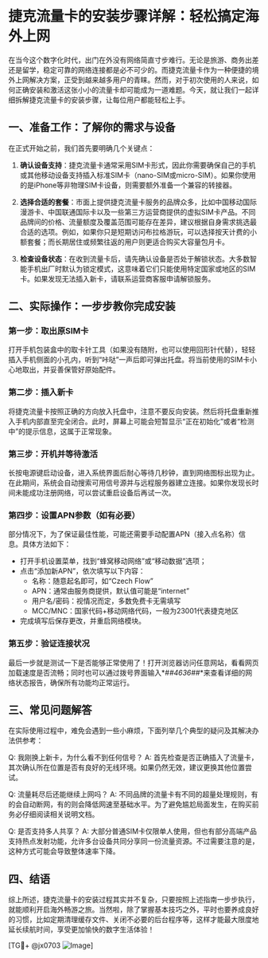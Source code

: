 # 捷克流量卡的安装步骤详解：轻松搞定海外上网

在当今这个数字化时代，出门在外没有网络简直寸步难行。无论是旅游、商务出差还是留学，稳定可靠的网络连接都是必不可少的。而捷克流量卡作为一种便捷的境外上网解决方案，正受到越来越多用户的青睐。然而，对于初次使用的人来说，如何正确安装和激活这张小小的流量卡却可能成为一道难题。今天，就让我们一起详细拆解捷克流量卡的安装步骤，让每位用户都能轻松上手。

## 一、准备工作：了解你的需求与设备

在正式开始之前，我们首先要明确几个关键点：

1. **确认设备支持**：捷克流量卡通常采用SIM卡形式，因此你需要确保自己的手机或其他移动设备支持插入标准SIM卡（nano-SIM或micro-SIM）。如果你使用的是iPhone等非物理SIM卡设备，则需要额外准备一个兼容的转接器。

2. **选择合适的套餐**：市面上提供捷克流量卡服务的品牌众多，比如中国移动国际漫游卡、中国联通国际卡以及一些第三方运营商提供的虚拟SIM卡产品。不同品牌间的价格、流量额度及覆盖范围可能存在差异，建议根据自身需求挑选最合适的选项。例如，如果你只是短期访问布拉格游玩，可以选择按天计费的小额套餐；而长期居住或频繁往返的用户则更适合购买大容量包月卡。

3. **检查设备状态**：在收到流量卡后，请先确认设备是否处于解锁状态。大多数智能手机出厂时默认为锁定模式，这意味着它们只能使用特定国家或地区的SIM卡。如果发现无法插入新卡，请联系运营商客服申请解锁服务。

## 二、实际操作：一步步教你完成安装

### 第一步：取出原SIM卡

打开手机包装盒中的取卡针工具（如果没有随附，也可以使用回形针代替），轻轻插入手机侧面的小孔内，听到“咔哒”一声后即可弹出托盘。将当前使用的SIM卡小心地取出，并妥善保管好原始配件。

### 第二步：插入新卡

将捷克流量卡按照正确的方向放入托盘中，注意不要反向安装。然后将托盘重新推入手机内部直至完全闭合。此时，屏幕上可能会短暂显示“正在初始化”或者“检测中”的提示信息，这属于正常现象。

### 第三步：开机并等待激活

长按电源键启动设备，进入系统界面后耐心等待几秒钟，直到网络图标出现为止。在此期间，系统会自动搜索可用信号源并与远程服务器建立连接。如果你发现长时间未能成功注册网络，可以尝试重启设备后再试一次。

### 第四步：设置APN参数（如有必要）

部分情况下，为了保证最佳性能，可能还需要手动配置APN（接入点名称）信息。具体方法如下：
- 打开手机设置菜单，找到“蜂窝移动网络”或“移动数据”选项；
- 点击“添加新APN”，依次填写以下内容：
  - 名称：随意起名即可，如“Czech Flow”
  - APN：通常由服务商提供，默认值可能是“internet”
  - 用户名/密码：视情况而定，多数免费卡无需填写
  - MCC/MNC：国家代码+移动网络代码，一般为23001代表捷克地区
- 完成填写后保存更改，并重启网络模块。

### 第五步：验证连接状况

最后一步就是测试一下是否能够正常使用了！打开浏览器访问任意网站，看看网页加载速度是否流畅；同时也可以通过拨号界面输入*#*#4636#*#*来查看详细的网络状态报告，确保所有功能均正常运行。

## 三、常见问题解答

在实际使用过程中，难免会遇到一些小麻烦，下面列举几个典型的疑问及其解决办法供参考：

Q: 我刚换上新卡，为什么看不到任何信号？
A: 首先检查是否正确插入了流量卡，其次确认所在位置是否有良好的无线环境。如果仍然无效，建议更换其他位置尝试。

Q: 流量耗尽后还能继续上网吗？
A: 不同品牌的流量卡有不同的超量处理规则，有的会自动断网，有的则会降低网速至基础水平。为了避免尴尬局面发生，在购买前务必仔细阅读相关说明文档。

Q: 是否支持多人共享？
A: 大部分普通SIM卡仅限单人使用，但也有部分高端产品支持热点发射功能，允许多台设备共同分享同一份流量资源。不过需要注意的是，这种方式可能会导致整体速率下降。

## 四、结语

综上所述，捷克流量卡的安装过程其实并不复杂，只要按照上述指南一步步执行，就能顺利开启海外畅游之旅。当然啦，除了掌握基本技巧之外，平时也要养成良好的习惯，比如定期清理缓存文件、关闭不必要的后台程序等，这样才能最大限度地延长续航时间，享受更加愉快的数字生活体验！

[TG💪+ @jx0703 ![Image](https://github.com/user-attachments/assets/dbca1d08-cadb-493c-b0ec-ad6f7a83f270)]
